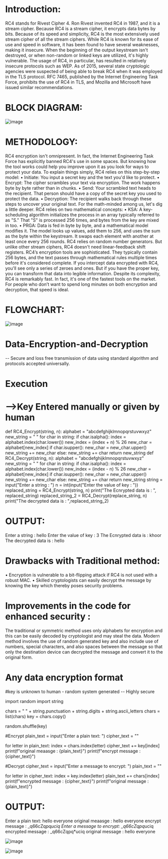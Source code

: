 # Introduction:

RC4 stands for Rivest Cipher 4. Ron Rivest invented RC4 in 1987, and it is a stream cipher. Because RC4 is a stream cipher, it encrypts data bytes by bits. Because of its speed and simplicity, RC4 is the most extensively used stream cipher of all the stream ciphers.
While RC4 is known for its ease of use and speed in software, it has been found to have several weaknesses, making it insecure. When the beginning of the output keystream isn't destroyed, or when non-random or linked keys are utilized, it's highly vulnerable. The usage of RC4, in particular, has resulted in relatively insecure protocols such as WEP.
As of 2015, several state cryptologic agencies were suspected of being able to break RC4 when it was employed in the TLS protocol. RFC 7465, published by the Internet Engineering Task Force, prohibits the use of RC4 in TLS, and Mozilla and Microsoft have issued similar recommendations.

# BLOCK DIAGRAM:
![image](https://github.com/harshithkonasani/Data-Encryption-and-Decryption/assets/94668868/de7c2550-a74b-4b9f-a53c-28e55e7ac41d)
# METHODOLOGY:

RC4 encryption isn't omnipresent. In fact, the Internet Engineering Task Force has explicitly banned RC4's use in some spaces. But knowing how the tool works could help you improve upon it as you look for ways to protect your data. 
To explain things simply, RC4 relies on this step-by-step model:
•	Initiate: You input a secret key and the text you'd like to protect. 
•	Encrypt: The cipher scrambles your text via encryption. The work happens byte by byte rather than in chunks. 
•	Send: Your scrambled text heads to the recipient. That person should have a copy of the secret key you used to protect the data. 
•	Decryption: The recipient walks back through these steps to uncover your original text. 
For the math-minded among us, let's dig a little deeper. RC4 relies on two mathematical concepts:
•	KSA: A key-scheduling algorithm initializes the process in an array typically referred to as "S." That "S" is processed 256 times, and bytes from the key are mixed in too. 
•	PRGA: Data is fed in byte by byte, and a mathematical model modifies it. The model looks up values, add them to 256, and uses the sum as the byte within the keystream. It swaps each element with another at least once every 256 rounds. 
RC4 relies on random number generators. But unlike other stream ciphers, RC4 doesn't need linear-feedback shift registers. 
RC4’s encryption tools are sophisticated. They typically contain 256 bytes, and the text passes through mathematical rules multiple times before it's considered complete. If you intercept data encrypted with RC4, you'll see only a series of zeroes and ones. But if you have the proper key, you can transform that data into legible information.
Despite its complexity, RC4 is remarkably fast. In fact, it's one of the fastest tools on the market. For people who don’t want to spend long minutes on both encryption and decryption, that speed is ideal.

# FLOWCHART: 
![image](https://github.com/harshithkonasani/Data-Encryption-and-Decryption/assets/94668868/ba6a7b57-e8fa-4d60-a299-7e8a982f8a68)

# Data-Encryption-and-Decryption
-- Secure and loss free transmission of data using standard algorithm and protocols accepted universally. 
# Execution 
# -->Key Entered manually or given by human 
def  RC4_Encrypt(string, n):
    alphabet = "abcdefghijklmnopqrstuvwxyz"
    new_string = " "
    for char in string:
        if char.isalpha():
            index = alphabet.index(char.lower())
            new_index = (index + n) % 26
            new_char = alphabet[new_index]
            if char.isupper():
                new_char = new_char.upper()
            new_string += new_char
        else:
            new_string += char
    return new_string
def RC4_Decrypt(string, n):
    alphabet = "abcdefghijklmnopqrstuvwxyz"
    new_string = " "
    for char in string:
        if char.isalpha():
            index = alphabet.index(char.lower())
            new_index = (index - n) % 26
            new_char = alphabet[new_index]
            if char.isupper():
                new_char = new_char.upper()
            new_string += new_char
        else:
            new_string += char
    return new_string
string = input("Enter a string : ")
n = int(input("Enter the value of key : "))
replaced_string = RC4_Encrypt(string, n)
print("The Ecnrypted data is : ", replaced_string) 
replaced_string_2 = RC4_Decrypt(replace_string, n)
print("The decrypted data is : ",replaced_string_2)

# OUTPUT:
Enter a string : hello
Enter the value of key : 3
The Ecnrypted data is :   khoor
The decrypted data is :    hello

# Drawbacks with Traditional method:

•	Encryption is vulnerable to a bit-flipping attack if RC4 is not used with a robust MAC.
•	Skilled cryptologists can easily decrypt the message by knowing the key which thereby poses security problems.
# Improvements in the code for enhanced security :

The traditional or symmetric method  uses only alphabets for encryption and this can be easily 
decoded  by cryptologist and may steal the data. Modern method  involves the use of random generated key  and also include use of numbers, special characters, and also spaces between the message  so that only the destination device can decrypted the message and convert it to the original form.



# Any data encryption format 
#key is unknown to human - random system generated -- Highly secure

import random
import string 

chars = " " + string.punctuation + string.digits + string.ascii_letters
chars = list(chars)
key = chars.copy()

random.shuffle(key)

#Encrypt
plain_text = input("Enter a plain text: ")
cipher_text = ""

for letter in plain_text:
    index = chars.index(letter)
    cipher_text += key[index]
print(f"original meaasge : {plain_text}")
print(f"encrypt message : {cipher_text}")

#Decrypt
cipher_text = input("Enter a message to encrypt: ")
plain_text = ""

for letter in cipher_text:
    index = key.index(letter)
    plain_text += chars[index]
print(f"encrypted message : {cipher_text}")
print(f"original message : {plain_text}")
  


# OUTPUT:
Enter a plain text: hello everyone
original meaasge : hello everyone
encrypt message : _q66cZqpq*uciq
Enter a message to encrypt: _q66cZqpq*uciq
encrypted message : _q66cZqpq*uciq
original message : hello everyone 

![image](https://github.com/harshithkonasani/Data-Encryption-and-Decryption/assets/94668868/7d1a490a-fafd-4cbc-bd73-1c868ccba0bf)

![image](https://github.com/harshithkonasani/Data-Encryption-and-Decryption/assets/94668868/ef9c7f96-aeca-4226-a9e7-72752ad8c6bb)

